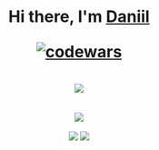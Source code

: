 <h1 align="center">Hi there, I'm <a href="https://detter.ru/" target="_blank">Daniil</a>
  
[![codewars](https://www.codewars.com/users/Tarodictrl/badges/small)](https://www.codewars.com/users/Tarodictrl)
  
<img src="https://github.com/blackcater/blackcater/raw/main/images/Hi.gif" height="32"/></h1>



<div align="center">
  

  ![](https://github-profile-summary-cards.vercel.app/api/cards/profile-details?username=Tarodictrl&theme=solarized_dark)
  
  ![](https://github-profile-summary-cards.vercel.app/api/cards/repos-per-language?username=Tarodictrl&theme=solarized_dark)
  ![](https://github-profile-summary-cards.vercel.app/api/cards/stats?username=Tarodictrl&theme=solarized_dark)

</div>

<!--![Snake animation](https://github.com/tarodictrl/tarodictrl/blob/output/github-contribution-grid-snake.svg)--!>
